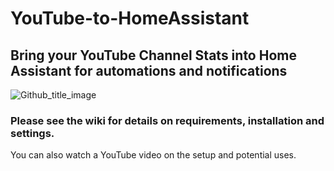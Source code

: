# YouTube-to-HomeAssistant
## Bring your YouTube Channel Stats into Home Assistant for automations and notifications
![Github_title_image](https://user-images.githubusercontent.com/55962781/126733393-7dcd41fd-a083-43c7-a4e9-82bcbcba8568.jpg)
### Please see the wiki for details on requirements, installation and settings.
You can also watch a YouTube video on the setup and potential uses.
